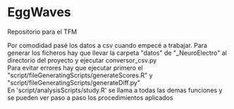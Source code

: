 # EggWaves
Repositorio para el TFM

Por comodidad pasé los datos a csv cuando empecé a trabajar. Para generar los ficheros hay que llevar la carpeta "datos" de "_NeuroElectro" al directorio del proyecto y ejecutar conversor_csv.py  
Para evitar errores hay que ejecutar primero el "script/fileGeneratingScripts/generateScores.R" y "script/fileGeneratingScripts/generateDiff.py"  
En 'script/analysisScripts/study.R' se llama a todas las demas funciones y se pueden ver paso a paso los procedimientos aplicados
